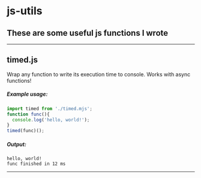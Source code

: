 # js-utils
## These are some useful js functions I wrote


------------
## timed.js
Wrap any function to write its execution time to console.
Works with async functions!
##### Example usage:
```javascript
import timed from './timed.mjs';
function func(){
  console.log('hello, world!');
}
timed(func)();
```
##### Output:
```
hello, world!
func finished in 12 ms
```

------------

